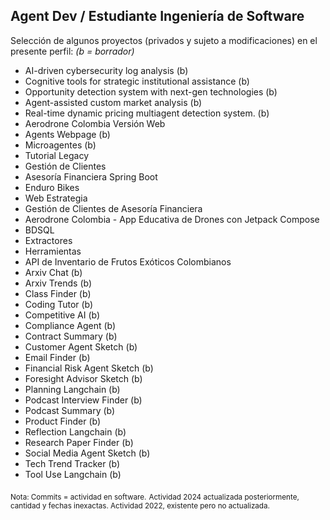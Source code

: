 ## Agent Dev /  Estudiante Ingeniería de Software

Selección de algunos proyectos (privados y sujeto a modificaciones) en el presente perfil: 
*(b = borrador)*


- AI-driven cybersecurity log analysis (b)
- Cognitive tools for strategic institutional assistance (b)
- Opportunity detection system with next-gen technologies (b)
- Agent-assisted custom market analysis (b)
- Real-time dynamic pricing multiagent detection system. (b)
- Aerodrone Colombia Versión Web  
- Agents Webpage (b)  
- Microagentes (b)
- Tutorial Legacy  
- Gestión de Clientes  
- Asesoría Financiera Spring Boot  
- Enduro Bikes  
- Web Estrategia  
- Gestión de Clientes de Asesoría Financiera  
- Aerodrone Colombia - App Educativa de Drones con Jetpack Compose  
- BDSQL  
- Extractores  
- Herramientas  
- API de Inventario de Frutos Exóticos Colombianos    
- Arxiv Chat (b)
- Arxiv Trends (b)  
- Class Finder  (b)
- Coding Tutor  (b)
- Competitive AI  (b)
- Compliance Agent  (b)
- Contract Summary  (b)
- Customer Agent Sketch (b)  
- Email Finder  (b)
- Financial Risk Agent Sketch  (b)
- Foresight Advisor Sketch  (b)  
- Planning Langchain  (b)
- Podcast Interview Finder (b)  
- Podcast Summary  (b)
- Product Finder  (b)
- Reflection Langchain (b) 
- Research Paper Finder  (b)
- Social Media Agent Sketch (b) 
- Tech Trend Tracker  (b)
- Tool Use Langchain  (b)



<sub>Nota: Commits = actividad en software.</sub>
<sub>Actividad 2024 actualizada posteriormente, cantidad y fechas inexactas. Actividad 2022, existente pero no actualizada.</sub>




